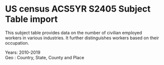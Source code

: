 # US census ACS5YR S2405 Subject Table import

This subject table provides data on the number of civilian employed workers in various industries. It further distinguishes workers based on their occupation.

Years: 2010-2019  
Geo : Country, State, County and Place